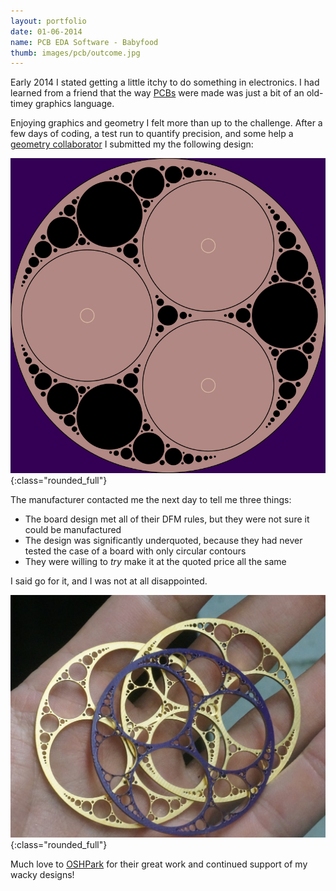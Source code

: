 ```yaml
---
layout: portfolio
date: 01-06-2014
name: PCB EDA Software - Babyfood
thumb: images/pcb/outcome.jpg
---
```


Early 2014 I stated getting a little itchy to do something in electronics.
I had learned from a friend that the way [PCBs](https://en.wikipedia.org/wiki/Printed_circuit_board)
were made was just a bit of an old-timey graphics language. 

Enjoying graphics and geometry I felt more than up to the challenge.  After a few days of
coding, a test run to quantify precision, and some help a [geometry collaborator](http://ruzamarkov.com/projects/circulation/)
I submitted my the following design:

![alt text](/images/pcb/gerber.png "Gerber file render"){:class="rounded_full"}

The manufacturer contacted me the next day to tell me three things:
* The board design met all of their DFM rules, but they were not sure it could be manufactured
* The design was significantly underquoted, because they had never tested the case of a board with only circular contours
* They were willing to *try* make it at the quoted price all the same

I said go for it, and I was not at all disappointed. 

![alt text](/images/pcb/outcome.jpg "Photo of the outcome!"){:class="rounded_full"}

Much love to [OSHPark](https://oshpark.com) for their great work and continued support of my wacky designs!
